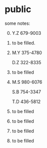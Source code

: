 # public

some notes:

0. Y.Z 679-9003

1. to be filled.

2. M.Y 375-4780
   
   D.Z 322-8335

3. to be filled

4. M.S 980-6076
   
   S.B 754-3347
   
   T.D 436-5812

5. to be filled
6. to be filled
7. to be filled
8. to be filled
    
